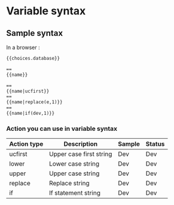 # Variable syntax

## Sample syntax

In a browser :
```html
{{choices.database}}

==
{{name}}

==
{{name|ucfirst}}
==
{{name|replace(e,1)}}
==
{{name|if(dev,1)}}

```

### Action you can use in variable syntax

|Action type | Description | Sample| Status |
|------------- | ------------- |------------- |------------- |
|ucfirst | Upper case first string | Dev | Dev |
|lower | Lower case string | Dev| Dev |
|upper | Upper case string | Dev| Dev |
|replace | Replace string | Dev| Dev |
|if | If statement string | Dev | Dev |
